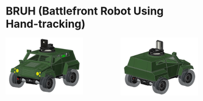 # BRUH (Battlefront Robot Using Hand-tracking)
<p float="left">
  <img src="https://raw.githubusercontent.com/kkr0913/BRUH/main/image/1.png" width=40% align="left"  />
  <img src="https://raw.githubusercontent.com/kkr0913/BRUH/main/image/2.png" width=40% align="right" />
</p>
